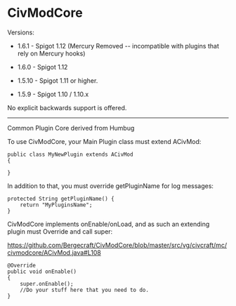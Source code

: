 CivModCore
===========

Versions:

* 1.6.1 - Spigot 1.12 (Mercury Removed -- incompatible with plugins that rely on Mercury hooks)

* 1.6.0 - Spigot 1.12

* 1.5.10 - Spigot 1.11 or higher.

* 1.5.9 - Spigot 1.10 / 1.10.x

No explicit backwards support is offered.

-------

Common Plugin Core derived from Humbug

To use CivModCore, your Main Plugin class must extend ACivMod:

    public class MyNewPlugin extends ACivMod
    {
    
    }

In addition to that, you must override getPluginName for log messages:

    protected String getPluginName() {
        return "MyPluginsName";
    }
    
CivModCore implements onEnable/onLoad, and as such an extending plugin must Override and call super:

https://github.com/Bergecraft/CivModCore/blob/master/src/vg/civcraft/mc/civmodcore/ACivMod.java#L108

    @Override
    public void onEnable()
    {
        super.onEnable();
        //Do your stuff here that you need to do.
    }
